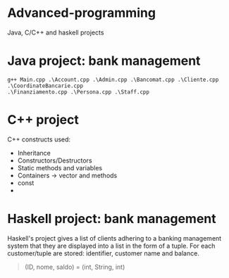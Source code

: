 # Advanced-programming
Java, C/C++ and haskell projects

# Java project: bank management

```
g++ Main.cpp .\Account.cpp .\Admin.cpp .\Bancomat.cpp .\Cliente.cpp .\CoordinateBancarie.cpp 
.\Finanziamento.cpp .\Persona.cpp .\Staff.cpp
```


# C++ project
C++ constructs used:
- Inheritance
- Constructors/Destructors
- Static methods and variables
- Containers -> vector<T> and methods
- const
- 


# Haskell project: bank management
Haskell's project gives a list of clients adhering to a banking management system that they are displayed into a list in the form of a tuple. For each
customer/tuple are stored: identifier, customer name and balance.

> (ID, nome, saldo) = (int, String, int)
